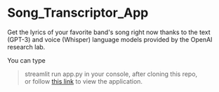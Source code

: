 # Song_Transcriptor_App
Get the lyrics of your favorite band's song right now thanks to the text (GPT-3) and voice (Whisper) language models provided by the OpenAI research lab.

You can type<br>
> streamlit run app.py
in your console, after cloning this repo,<br>
or follow [this link](https://bartekkrzepkowski-song-transcriptor-app-app-n3z325.streamlitapp.com/) to view the application.

